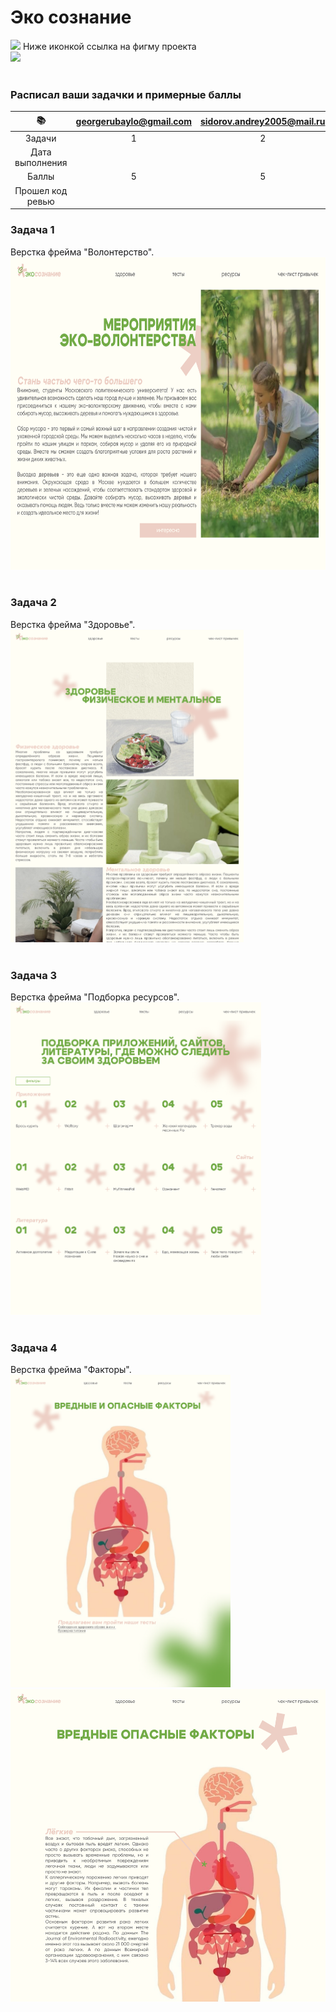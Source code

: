 # Эко сознание


<img src="https://github.com/blackcater/blackcater/raw/main/images/Hi.gif" height="32"/>
Ниже иконкой ссылка на фигму проекта 
<br/>
<a href="https://www.figma.com/file/GybyzzORld1iIqz5XvTaiE/%D1%8D%D0%BA%D0%BE%D0%BB%D0%BE%D0%B3%D0%B8%D1%8F-%D1%87%D0%B5%D0%BB%D0%BE%D0%B2%D0%B5%D0%BA%D0%B0?type=design&node-id=71-795&mode=design&t=KIjVF6wrF8zEAXDn-0">
<img src="https://grizly.club/uploads/posts/2022-12/1671019034_grizly-club-p-figma-logotip-png-14.jpg" height="100"/>
</a>
<br/>
<br/>

<h3>Расписал ваши задачки и примерные баллы</h3>

 | 📚 | georgerubaylo@gmail.com    | sidorov.andrey2005@mail.ru    | cfifeg1@gmail.com   | cfifeg1@gmail.com |
| :---:   | :---: | :---: | :---: |:---: |
| Задачи | 1   | 2    | 3   | 4   |
| Дата выполнения |    |    |    |    |
| Баллы | 5   | 5   | 5   |5   |
| Прошел код ревью |    |    |    |    |

<h3 style="font-weight: bold;">Задача 1</h3>
Верстка  фрейма "Волонтерство".
<br/>
<img src="./волонтерство.png" height="500"/>
<br/>
<br/>
<h3 style="font-weight: bold;">Задача 2</h3>
Верстка  фрейма "Здоровье".
<br/>
<img src="./здоровье.png" height="500"/>
<br/>
<br/>
<h3 style="font-weight: bold;">Задача 3</h3>
Верстка  фрейма "Подборка ресурсов".
<br/>
<img src="./подборка ресурсов.png" height="500"/>
<br/>
<br/>
<h3 style="font-weight: bold;">Задача 4</h3>
Верстка  фрейма "Факторы".
<br/>
<img src="факторы.png" height="500"/>
<img src="факторы доп.png" height="500"/>

<br/>
